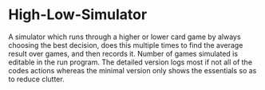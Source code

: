 # High-Low-Simulator
A simulator which runs through a higher or lower card game by always choosing the best decision, does this multiple times to find the average result over games, and then records it. Number of games simulated is editable in the run program.
The detailed version logs most if not all of the codes actions whereas the minimal version only shows the essentials so as to reduce clutter.
